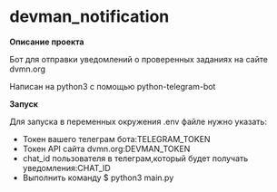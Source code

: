 # devman_notification

**Описание проекта**  

Бот для отправки уведомлений о проверенных заданиях на сайте dvmn.org  

Написан на  python3 с помощью python-telegram-bot  


**Запуск**  

Для запуска в переменных окружения .env файле нужно указать:

* Токен вашего телеграм бота:TELEGRAM_TOKEN
* Токен API сайта dvmn.org:DEVMAN_TOKEN
* chat_id пользователя в телеграм,который будет получать уведомления:CHAT_ID
* Выполнить команду $ python3 main.py
